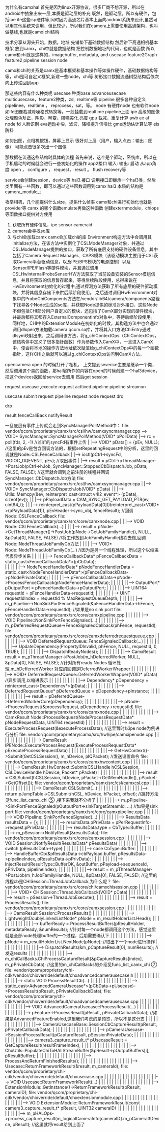 为什么有camxhal 首先是因为linux开源协议，很多厂商不想开源，所以在android中抽象出来一层,本质是驱动层的补充
既然，是驱动层，所以有硬件，包括ipe ife这些isp硬件等,同时因为高通芯片基本上面向android系统来设计,虽然可以用其他系统来调用，但比较少，所以我们在camera上需要使用高通架构，也叫做基线,也就是camx|chi结构


技术分享从源头开始，数据，地址
先铺垫下基础数据结构
然后讲下高通相机基本框架
放到camx，chi中就是数据结构   把控制数据地址的代码，也就是函数
所以camx和chi就是这样的，imagebuffer, metadata,  and  usecase feature2Graph feature2 pipeline session node

camx和chi的关系是camx是基本框架和基本操作等如操作硬件，基础数据结构等等，chi是可自定义框架,新建一些node，chi等
树形接口数据流通树型结构后依次向上传递回到app 

那这些内容有什么种类呢
usecase 种类base advanceusecase multicusecase，feature2种类，zsl, realtime等
pipeline  很多各种自定义pipelinee，realtime ， reprocess，sat，等。 node
有硬件node 也有软件node 如ife图像裁减降噪格式转换等，一般挂载到realtime pipeline上面
ipe 高级的图像处理颜色矫正，阴影，畸变，降噪美化,亮度
gpu 裁减，重复计算
awb ae af node
fd 人脸识别
eva运动补偿，滤波，降噪提升信噪比
gme运动估计算法等
eis防抖


如何出图，点相机按钮，屏幕上显示
很好对上层（用户，输入点击：输出：图像）
可能点击很多次出一个图像

那数据在流通这些结构时具体的流程
首先来说，这个是个驱动，系统库，所以在手机启动的时候就会进行一些初始化的操作
app2接口
输入:
输出:
启动  从app角度 open ， configure ， request， result   。   flush  recovery等




service会创建session，device等
hal3.接口
调用接口即继承一个hal3类，然后类里面有一些函数，即可以通过这些函数调用到camx hal3
本质的结构是camera_module_t


枚举相机，几个能提供什么size，提供什么帧率
camx和chi进行初始化也就是provider等
camx 的哪个函数emulate再做这种函数
创建externmodule，chiops等函数接口提供对方使用
1. 获取所有硬件信息，ipe sensor cameraid 
2. camera会寻找so库
3. 与chi会加载camx camx会加载chi的库
Environment构造方法中会调用其Initialize方法，在该方法中实例化了CSLModeManager对象，并通过CSLModeManager提供的接口，获取了所有底层支持的硬件设备信息，其中包括了Camera Request Manager、CAPS模块（该驱动模块主要用于CSL获取Camera平台驱动信息，以及IPE/BPS模块的电源控制）以及Sensor/IPE/Flash等硬件模块，并且通过调用CSLHwInternalProbeSensorHW方法获取了当前设备安装的Sensor模组信息，并且将获取的信息暂存起来，等待后续阶段使用，总得来说在HwEnvironment初始化的过程中,通过探测方法获取了所有底层的硬件驱动模块，并将其信息存储下来供后续阶段使用。
之后通过调用HwEnvironment对象中的ProbeChiCompoents方法在/vendor/lib64/camera/components路径下找寻各个Node生成的so库，并获取Node提供的标准对外接口，这些Node不但包括CHI部分用户自定义的模块，还包括了CamX部分实现的硬件模块，并最后都将其都存入ExternalComponentInfo对象中，等待后续阶段使用。
同样地，CHI中的ExtensionModule在初始化的时候，其构造方法中也会通过调用dlopen方法加载camera.qcom.so库，并将其入口方法ChiEntry通过dlsym映射出来，之后调用该方法，将g_chiContextOps（ChiContextOps，该结构体中定义了很多指针函数）作为参数传入CamX中，一旦进入CamX中，便会将本地的操作方法地址依次赋值给g_chiContextOps中的每一个函数指针，这样CHI之后就可以通过g_chiContextOps访问到CamX方法。



opencamera
open 的时候打开了相机，
上文提到severice主要是继承一个类，然后调用这个类的函数，那hal层所作的内容在open的时候创建一个hal3device，把这个devices返回给service去调用
然后get session





request
usecase ,execute request
acttived pipeline
pipeline streamon

usecase submit request
pipeline request
node request
drq


drp


result
fenceCallBack
notifyResult


一旦底层有事件上传就会走到SyncManagerPollMethod中：
file: vendor/qcom/proprietary/camx/src/csl/hw/camxsyncmanager.cpp
--> VOID* SyncManager::SyncManagerPollMethod(VOID* pPollData)
   |--> rc = poll(fds, 2, -1)   //监听的syncFd有事件上传
   |   |--> VOID* pData[] = {pEv, NULL};    //这里的pEv是包含回调方法的，根据setRepeatingRequest中的分析，这里的回调就是Node::CSLFenceCallback
   |   |--> ioctl(pCtrl->syncFd, VIDIOC_DQEVENT, pEv);  //取出事件
   |   |--> result = pCtrl->pThreadManager->PostJob(pCtrl->hJob, SyncManager::StoppedCbDispatchJob, pData, FALSE, FALSE);   //这里就会调到之前注册的线程并回调SyncManager::CbDispatchJob方法
       file: vendor/qcom/proprietary/camx/src/csl/hw/camxsyncmanager.cpp
   |   |--> VOID* SyncManager::CbDispatchJob(VOID* pData)
   |   |   |--> Utils::Memcpy(&ev, reinterpret_cast<struct v4l2_event*> (pData), sizeof(ev)); 
   |   |   |--> pPayloadData = CAM_SYNC_GET_PAYLOAD_PTR(ev, uint64_t);
   |   |   |--> reinterpret_cast<CSLFenceHandler>(pPayloadData[0]))(reinterpret_cast<VOID* >(pPayloadData[1]), pEvHeader->sync_obj, fenceResult);   //回调Node::CSLFenceCallback
           file: vendor/qcom/proprietary/camx/src/core/camxnode.cpp
   |   |   |--> VOID Node::CSLFenceCallback(...)
   |   |   |   |--> result = pNode->GetThreadManager()->PostJob(pNode->GetJobFamilyHandle(), NULL, &pData[0], FALSE, FALSE) //将工作放到JobFamilyHandle线程去做,回调Node::NodeThreadJobFamilyCb方法
   |   |   |   |   |--> VOID* Node::NodeThreadJobFamilyCb(...)  //因为是另一个线程处理，所以这个以缩进代表异步关系
   |   |   |   |   |   |--> FenceCallbackData* pFenceCallbackData = static_cast<FenceCallbackData*>(pCbData);  
   |   |   |   |   |   |--> NodeFenceHandlerData* pNodeFenceHandlerData = static_cast<NodeFenceHandlerData*>(pFenceCallbackData->pNodePrivateData);
   |   |   |   |   |   |--> pFenceCallbackData->pNode->ProcessFenceCallback(pNodeFenceHandlerData);
   |   |   |   |   |   |   |--> OutputPort* pOutputPort    = pFenceHandlerData->pOutputPort;
   |   |   |   |   |   |   |--> UINT64      requestId      = pFenceHandlerData->requestId;
   |   |   |   |   |   |   |--> UINT        requestIdIndex = requestId % MaxRequestQueueDepth;
   |   |   |   |   |   |   |--> m_pPipeline->NonSinkPortFenceSignaled(&pFenceHandlerData->hFence, pFenceHandlerData->requestId);    //如果是no sink port
                           file: vendor/qcom/proprietary/camx/src/core/camxpipeline.cpp
   |   |   |   |   |   |   |--> VOID Pipeline::NonSinkPortFenceSignaled(...)
   |   |   |   |   |   |   |   |--> m_pDeferredRequestQueue->FenceSignaledCallback(phFence, requestId);
                               file: vendor/qcom/proprietary/camx/src/core/camxdeferredrequestqueue.cpp
   |   |   |   |   |   |   |   |--> VOID DeferredRequestQueue::FenceSignaledCallback(...)
   |   |   |   |   |   |   |   |   |--> UpdateDependency(PropertyIDInvalid, phFence, NULL, requestId, 0, TRUE);
   |   |   |   |   |   |   |   |   |--> DispatchReadyNodes();
   |   |   |   |   |   |   |   |   |   |--> CamxResult result = m_pThreadManager->PostJob(m_hDeferredWorker, NULL, &pData[0], FALSE, FALSE);    //针对所有ready Nodes 循环处理,m_hDefferredWorker 对应的回调是DeferredWorkerWrapper
   |   |   |   |   |   |   |   |   |   |   |--> VOID* DeferredRequestQueue::DeferredWorkerWrapper(VOID* pData)  //异步调用,以缩进表示
   |   |   |   |   |   |   |   |   |   |   |   |--> Dependency* pDependency = reinterpret_cast<Dependency*>(pData);
   |   |   |   |   |   |   |   |   |   |   |   |--> DeferredRequestQueue* pDeferredQueue = pDependency->pInstance;
   |   |   |   |   |   |   |   |   |   |   |   |--> result = pDeferredQueue->DeferredWorkerCore(pDependency);
   |   |   |   |   |   |   |   |   |   |   |   |   |--> pNode->ProcessRequest(&processRequest, pDependency->requestId)
                                                   file: vendor/qcom/proprietary/camx/src/core/camxnode.cpp
   |   |   |   |   |   |   |   |   |   |   |   |   |--> CamxResult Node::ProcessRequest(NodeProcessRequestData* pNodeRequestData, UINT64 requestId)
   |   |   |   |   |   |   |   |   |   |   |   |   |   |--> result = ExecuteProcessRequest(&executeProcessData); //这里暂时以ipe node为例进行分析
                                                       file: vendor/qcom/proprietary/camx/src/hwl/ipe/camxipenode.cpp
   |   |   |   |   |   |   |   |   |   |   |   |   |   |--> CamxResult IPENode::ExecuteProcessRequest(ExecuteProcessRequestData* pExecuteProcessRequestData)
   |   |   |   |   |   |   |   |   |   |   |   |   |   |   |--> GetHwContext()->Submit(GetCSLSession(), m_hDevice, pIQPacket);  //发送设置命令
                                                           file: vendor/qcom/proprietary/camx/src/core/camxhwcontext.cpp
   |   |   |   |   |   |   |   |   |   |   |   |   |   |   |--> CamxResult HwContext::Submit(CSLHandle hCSLSession, CSLDeviceHandle hDevice, Packet* pPacket)
   |   |   |   |   |   |   |   |   |   |   |   |   |   |   |   |--> result = CSLSubmit(hCSLSession, hDevice, pPacket->GetMemHandle(), pPacket->GetOffset());
                                                               file: vendor/qcom/proprietary/camx/src/csl/camxcsl.cpp
   |   |   |   |   |   |   |   |   |   |   |   |   |   |   |   |--> CamxResult CSLSubmit(...)
   |   |   |   |   |   |   |   |   |   |   |   |   |   |   |   |   |--> return pJumpTable->CSLSubmit(hCSL, hDevice, hPacket, offset);  //跳转方法见func_list_camx_chi ⑤ ,接下来我就不分析了
   |   |   |   |   |   |   |--> m_pPipeline->SinkPortFenceSignaled(pOutputPort->sinkTargetStreamId, ...)    //如果是sink port
                           file: vendor/qcom/proprietary/camx/src/core/camxpipeline.cpp
   |   |   |   |   |   |   |--> VOID Pipeline::SinkPortFenceSignaled(...)
   |   |   |   |   |   |   |   |--> ResultsData resultsData = {};
   |   |   |   |   |   |   |   |--> resultsData.pPrivData = pPerRequestInfo->request.pPrivData;
   |   |   |   |   |   |   |   |--> resultsData.type      = CbType::Buffer;
   |   |   |   |   |   |   |   |--> m_pSession->NotifyResult(&resultsData);
                               file: vendor/qcom/proprietary/camx/src/core/camxsession.cpp
   |   |   |   |   |   |   |   |--> VOID Session::NotifyResult(ResultsData* pResultsData)
   |   |   |   |   |   |   |   |   |--> switch (pResultsData->type)
   |   |   |   |   |   |   |   |   |--> case CbType::Buffer:
   |   |   |   |   |   |   |   |   |--> HandleBufferCb(&pResultsData->cbPayload.buffer, pResultsData->pipelineIndex, pResultsData->pPrivData);
   |   |   |   |   |   |   |   |   |   |--> InjectResult(ResultType::BufferOK, &outBuffer, pPayload->sequenceId, pPrivData, pipelineIndex);
   |   |   |   |   |   |   |   |   |   |   |--> result = m_pThreadManager->PostJob(m_hJobFamilyHandle, NULL, &pData[0], FALSE, FALSE); //这里的线程cb是CHISession::ThreadJobCallback,为什么呢？
                                           file: vendor/qcom/proprietary/camx/src/core/chi/camxchisession.cpp
   |   |   |   |   |   |   |   |   |   |   |--> VOID* CHISession::ThreadJobCallback(VOID* pData)
   |   |   |   |   |   |   |   |   |   |   |   |--> result = pSession->ThreadJobExecute();
   |   |   |   |   |   |   |   |   |   |   |   |   |--> result = ProcessResults();
                                                   file: vendor/qcom/proprietary/camx/src/core/camxsession.cpp
   |   |   |   |   |   |   |   |   |   |   |   |   |--> CamxResult Session::ProcessResults()
   |   |   |   |   |   |   |   |   |   |   |   |   |   |--> LightweightDoublyLinkedListNode* pNode = m_resultHolderList.Head();
   |   |   |   |   |   |   |   |   |   |   |   |   |   |--> bufferReady = ProcessResultBuffers(pResultHolder, metadataReady, &numResults);  //针对每一个node都调用这个方法，感觉这里就是全部node处理buffer的一个过程，后期需要确认下
   |   |   |   |   |   |   |   |   |   |   |   |   |   |--> pNode = m_resultHolderList.NextNode(pNode); //取出下一个node进行操作
   |   |   |   |   |   |   |   |   |   |   |   |   |   |--> DispatchResults(&m_pCaptureResult[0], numResults);  //发送results
   |   |   |   |   |   |   |   |   |   |   |   |   |   |   |--> m_chiCallBacks.ChiProcessCaptureResult(&pCaptureResults[index], m_pPrivateCbData);  //这里的m_chiCallBacks的介绍见func_list_camx_chi ⑦
                                                           file: vendor/qcom/proprietary/chi-cdk/vendor/chioverride/default/chxadvancedcamerausecase.h
   |   |   |   |   |   |   |   |   |   |   |   |   |   |   |-->  static VOID      ProcessResultCb(...)
   |   |   |   |   |   |   |   |   |   |   |   |   |   |   |   |--> static_cast<AdvancedCameraUsecase*>(pCbData->pUsecase)->ProcessResult(pResult, pPrivateCallbackData);
                                                               file: vendor/qcom/proprietary/chi-cdk/vendor/chioverride/default/chxadvancedcamerausecase.cpp
   |   |   |   |   |   |   |   |   |   |   |   |   |   |   |   |--> VOID AdvancedCameraUsecase::ProcessResult(...)
   |   |   |   |   |   |   |   |   |   |   |   |   |   |   |   |   |-->  pFeature->ProcessResult(pResult, pPrivateCallbackData);    //如果是AdvancedFeatureEnabled,这里我们考虑的是预览，所以不是这分支
   |   |   |   |   |   |   |   |   |   |   |   |   |   |   |   |   |--> CameraUsecaseBase::SessionCbCaptureResult(pResult, pPrivateCallbackData);
   |   |   |   |   |   |   |   |   |   |   |   |   |   |   |   |   |   |--> pCameraUsecase->SessionProcessResult(pCaptureResult, pSessionPrivateData);
   |   |   |   |   |   |   |   |   |   |   |   |   |   |   |   |   |   |   |--> camera3_capture_result_t* pUsecaseResult     = GetCaptureResult(resultFrameIndex);
   |   |   |   |   |   |   |   |   |   |   |   |   |   |   |   |   |   |   |--> ChxUtils::PopulateChiToHALStreamBuffer(&pResult->pOutputBuffers[i], pResultBuffer);
   |   |   |   |   |   |   |   |   |   |   |   |   |   |   |   |   |   |   |--> ProcessAndReturnFinishedResults();
   |   |   |   |   |   |   |   |   |   |   |   |   |   |   |   |   |   |   |   |--> Usecase::ReturnFrameworkResult(&result, m_cameraId);
                                                                               file: vendor/qcom/proprietary/chi-cdk/vendor/chioverride/default/chxusecase.cpp
   |   |   |   |   |   |   |   |   |   |   |   |   |   |   |   |   |   |   |   |--> VOID Usecase::ReturnFrameworkResult(...)
   |   |   |   |   |   |   |   |   |   |   |   |   |   |   |   |   |   |   |   |   |--> ExtensionModule::GetInstance()->ReturnFrameworkResult(pResult, cameraID);
                                                                                   file: vendor/qcom/proprietary/chi-cdk/vendor/chioverride/default/chxextensionmodule.cpp
   |   |   |   |   |   |   |   |   |   |   |   |   |   |   |   |   |   |   |   |   |--> VOID ExtensionModule::ReturnFrameworkResult(const camera3_capture_result_t* pResult, UINT32 cameraID)
   |   |   |   |   |   |   |   |   |   |   |   |   |   |   |   |   |   |   |   |   |   |--> m_pHALOps->process_capture_result(m_logicalCameraInfo[cameraID].m_pCamera3Device, pResult); //这里就将result给到上面了


